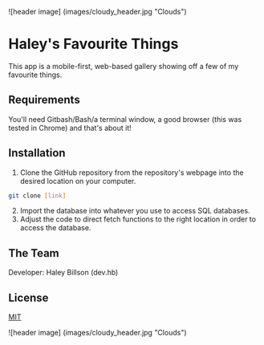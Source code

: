 ![header image] (images/cloudy_header.jpg "Clouds")

# Haley's Favourite Things

This app is a mobile-first, web-based gallery showing off a few of my favourite things. 

## Requirements 

You'll need Gitbash/Bash/a terminal window, a good browser (this was tested in Chrome) and that's about it!

## Installation

1. Clone the GitHub repository from the repository's webpage into the desired location on your computer.

```bash
git clone [link]
```
2. Import the database into whatever you use to access SQL databases. 
3. Adjust the code to direct fetch functions to the right location in order to access the database.

## The Team
Developer: Haley Billson (dev.hb)

## License
[MIT](https://choosealicense.com/licenses/mit/)

![header image] (images/cloudy_header.jpg "Clouds")

